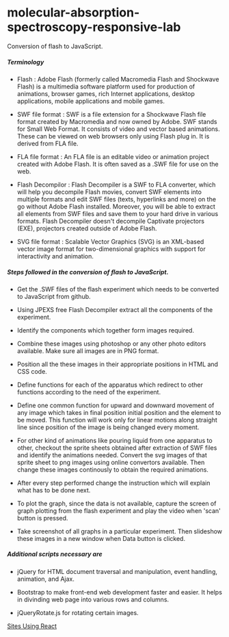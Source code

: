 # molecular-absorption-spectroscopy-responsive-lab
Conversion of flash to JavaScript.

##### Terminology

* Flash : Adobe Flash (formerly called Macromedia Flash and Shockwave Flash) is a multimedia software platform used for production of animations, browser games, rich Internet applications, desktop applications, mobile applications and mobile games.

* SWF file format : SWF is a file extension for a Shockwave Flash file format created by Macromedia and now owned by Adobe. SWF stands for Small Web Format. It consists of video and vector based animations. These can be viewed on web browsers only using Flash plug in. It is derived from FLA file.

* FLA file format : An FLA file is an editable video or animation project created with Adobe Flash. It is often saved as a .SWF file for use on the web.

* Flash Decompilor : Flash Decompiler is a SWF to FLA converter, which will help you decompile Flash movies, convert SWF elements into multiple formats and edit SWF files (texts, hyperlinks and more) on the go without Adobe Flash installed. Moreover, you will be able to extract all elements from SWF files and save them to your hard drive in various formats. Flash Decompiler doesn't decompile Captivate projectors (EXE), projectors created outside of Adobe Flash.

* SVG file format : Scalable Vector Graphics (SVG) is an XML-based vector image format for two-dimensional graphics with support for interactivity and animation. 



##### Steps followed in the conversion of flash to JavaScript.

* Get the .SWF files of the flash experiment which needs to be converted to JavaScript from github.

* Using JPEXS free Flash Decompiler extract all the components of the experiment.

* Identify the components which together form images required.

* Combine these images using photoshop or any other photo editors available. Make sure all images are in PNG format.

* Position all the these images in their appropriate positions in HTML and CSS code.

* Define functions for each of the apparatus which redirect to other functions according to the need of the experiment.

* Define one common function for upward and downward movement of any image which takes in final position initial position and the element to be moved. This function will work only for linear motions along straight line since position of the image is being changed every moment.

* For other kind of animations like pouring liquid from one apparatus to other, checkout the sprite sheets obtained after extraction of SWF files and identify the animations needed. Convert the svg images of that sprite sheet to png images using online convertors available. Then change these images continously to obtain the required animations.

* After every step performed change the instruction which will explain what has to be done next.

* To plot the graph, since the data is not available, capture the screen of graph plotting from the flash experiment and play the video when 'scan' button is pressed.

* Take screenshot of all graphs in a particular experiment. Then slideshow these images in a new window when Data button is clicked.

##### Additional scripts necessary are

* jQuery for HTML document traversal and manipulation, event handling, animation, and Ajax.

* Bootstrap to make front-end web development faster and easier. It helps in divinding web page into various rows and columns.

* jQueryRotate.js for rotating certain images.

[Sites Using React](https://github.com/facebook/react/wiki/Sites-Using-React)


